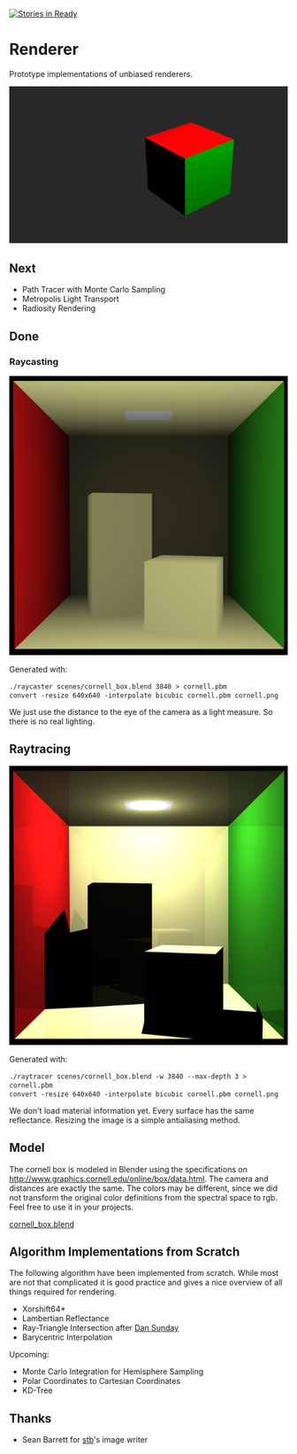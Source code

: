 [![Stories in Ready](https://badge.waffle.io/blacklab/renderer.png?label=ready&title=Ready)](https://waffle.io/blacklab/renderer)
# Renderer
Prototype implementations of unbiased renderers.

![Produced by our simple raytracer](scenes/colored_cube.png)

## Next

* Path Tracer with Monte Carlo Sampling
* Metropolis Light Transport
* Radiosity Rendering

## Done

### Raycasting

![Cornell box rendered by our simple raycaster](scenes/cornell_raycast.png)

Generated with:
```(bash)
./raycaster scenes/cornell_box.blend 3840 > cornell.pbm
convert -resize 640x640 -interpolate bicubic cornell.pbm cornell.png
```

We just use the distance to the eye of the camera as a light measure. So there
is no real lighting.

## Raytracing

![Cornell box rendered by our raytracer](scenes/cornell_raytrace.png)

Generated with:
```(bash)
./raytracer scenes/cornell_box.blend -w 3840 --max-depth 3 > cornell.pbm
convert -resize 640x640 -interpolate bicubic cornell.pbm cornell.png
```

We don't load material information yet. Every surface has the same reflectance.
Resizing the image is a simple antialiasing method.

## Model

The cornell box is modeled in Blender using the specifications on
http://www.graphics.cornell.edu/online/box/data.html. The camera and distances
are exactly the same. The colors may be different, since we did not transform
the original color definitions from the spectral space to rgb. Feel free to use
it in your projects.

[cornell_box.blend](scenes/cornell_box.blend)

## Algorithm Implementations from Scratch

The following algorithm have been implemented from scratch. While most are not
that complicated it is good practice and gives a nice overview of all things
required for rendering.

* Xorshift64*
* Lambertian Reflectance
* Ray-Triangle Intersection after [Dan Sunday](http://geomalgorithms.com/a06-_intersect-2.html)
* Barycentric Interpolation

Upcoming:

* Monte Carlo Integration for Hemisphere Sampling
* Polar Coordinates to Cartesian Coordinates
* KD-Tree

## Thanks
* Sean Barrett for [stb](https://github.com/nothings/stb)'s image writer
